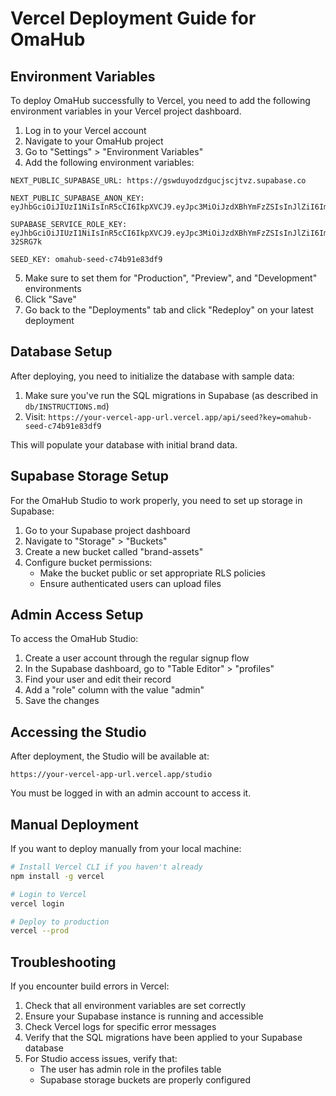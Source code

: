 # Vercel Deployment Guide for OmaHub

## Environment Variables

To deploy OmaHub successfully to Vercel, you need to add the following environment variables in your Vercel project dashboard.

1. Log in to your Vercel account
2. Navigate to your OmaHub project
3. Go to "Settings" > "Environment Variables"
4. Add the following environment variables:

```
NEXT_PUBLIC_SUPABASE_URL: https://gswduyodzdgucjscjtvz.supabase.co

NEXT_PUBLIC_SUPABASE_ANON_KEY: eyJhbGciOiJIUzI1NiIsInR5cCI6IkpXVCJ9.eyJpc3MiOiJzdXBhYmFzZSIsInJlZiI6Imdzd2R1eW9kemRndWNqc2NqdHZ6Iiwicm9sZSI6ImFub24iLCJpYXQiOjE3NDgwMTc0MzgsImV4cCI6MjA2MzU5MzQzOH0.gEREBStwiffbTmAaZGmBBsXo4FYEqQat8TpT46sS60A

SUPABASE_SERVICE_ROLE_KEY: eyJhbGciOiJIUzI1NiIsInR5cCI6IkpXVCJ9.eyJpc3MiOiJzdXBhYmFzZSIsInJlZiI6Imdzd2R1eW9kemRndWNqc2NqdHZ6Iiwicm9sZSI6InNlcnZpY2Vfcm9sZSIsImlhdCI6MTc0ODAxNzQzOCwiZXhwIjoyMDYzNTkzNDM4fQ.4sqZxnRlSXQwRv7wB5JEWcpdTr5_Ucb97IF-32SRG7k

SEED_KEY: omahub-seed-c74b91e83df9
```

5. Make sure to set them for "Production", "Preview", and "Development" environments
6. Click "Save"
7. Go back to the "Deployments" tab and click "Redeploy" on your latest deployment

## Database Setup

After deploying, you need to initialize the database with sample data:

1. Make sure you've run the SQL migrations in Supabase (as described in `db/INSTRUCTIONS.md`)
2. Visit: `https://your-vercel-app-url.vercel.app/api/seed?key=omahub-seed-c74b91e83df9`

This will populate your database with initial brand data.

## Supabase Storage Setup

For the OmaHub Studio to work properly, you need to set up storage in Supabase:

1. Go to your Supabase project dashboard
2. Navigate to "Storage" > "Buckets"
3. Create a new bucket called "brand-assets"
4. Configure bucket permissions:
   - Make the bucket public or set appropriate RLS policies
   - Ensure authenticated users can upload files

## Admin Access Setup

To access the OmaHub Studio:

1. Create a user account through the regular signup flow
2. In the Supabase dashboard, go to "Table Editor" > "profiles"
3. Find your user and edit their record
4. Add a "role" column with the value "admin"
5. Save the changes

## Accessing the Studio

After deployment, the Studio will be available at:

```
https://your-vercel-app-url.vercel.app/studio
```

You must be logged in with an admin account to access it.

## Manual Deployment

If you want to deploy manually from your local machine:

```bash
# Install Vercel CLI if you haven't already
npm install -g vercel

# Login to Vercel
vercel login

# Deploy to production
vercel --prod
```

## Troubleshooting

If you encounter build errors in Vercel:

1. Check that all environment variables are set correctly
2. Ensure your Supabase instance is running and accessible
3. Check Vercel logs for specific error messages
4. Verify that the SQL migrations have been applied to your Supabase database
5. For Studio access issues, verify that:
   - The user has admin role in the profiles table
   - Supabase storage buckets are properly configured
